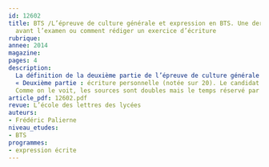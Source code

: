 ```yaml
---
id: 12602
title: BTS /L’épreuve de culture générale et expression en BTS. Une dernière séance
  avant l’examen ou comment rédiger un exercice d’écriture
rubrique: 
annee: 2014
magazine: 
pages: 4
description: 
  La définition de la deuxième partie de l’épreuve de culture générale et expression au BTS le précise, l’écriture personnelle est à la croisée des ressources du corpus de l’examen et de la culture personnelle du candidat :
  « Deuxième partie : écriture personnelle (notée sur 20). Le candidat répond de façon argumentée à une question relative aux documents proposés. La question posée invite à confronter les documents proposés en synthèse et les études de documents menées dans l’année en cours de “Culture générale et expression”. La note globale est ramenée à une note sur 20 points. »
  Comme on le voit, les sources sont doubles mais le temps réservé par le candidat pour cette partie de l’épreuve n’est pas fixe et dépend du bon déroulement de l’exercice de synthèse. Une dernière séance (en 2 ou 3 heures) sera donc consacrée au travail d’écriture à l’épreuve de culture générale au BTS dont il s’agit de montrer qu’on peut renouveler les arguments consacrés aux échanges sur Internet. Nous la développons dans le cadre du thème « Paroles, échanges, conversations et révolution numérique », en nous appuyant sur une émission de Xavier de La Porte, « La Place de la toile », sur France Culture.
article_pdf: 12602.pdf
revue: L’école des lettres des lycées
auteurs:
- Frédéric Palierne
niveau_etudes:
- BTS
programmes:
- expression écrite
---
```

